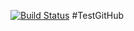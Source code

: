 [![Build Status](https://dev.azure.com/sheetalmalhotra00/TestAzure/_apis/build/status/Sheetal-Malhotra.TestGitHub?branchName=main)](https://dev.azure.com/sheetalmalhotra00/TestAzure/_build/latest?definitionId=1&branchName=main)
#TestGitHub
